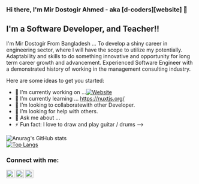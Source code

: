 ### Hi there, I'm Mir Dostogir Ahmed - aka [d-coders][website] 👋


## I'm a Software Developer, and Teacher!!

I'm Mir Dostogir From Bangladesh ...
To develop a shiny career in engineering sector, where I will have the scope to utilize my potentially. Adaptability and skills to do something innovative and opportunity for long term career growth and advancement.
Experienced Software Engineer with a demonstrated history of working in the management consulting industry.

Here are some ideas to get you started:

- 🔭 I’m currently working on ...[![Website](https://www.luminouslabsbd.com/images/logo2_white.png)](https://www.luminouslabsbd.com/)
- 🌱 I’m currently learning ... https://nuxtjs.org/
- 👯 I’m looking to collaboratewith other Developer.
- 🤔 I’m looking for help with others.
- 💬 Ask me about ...
- ⚡ Fun fact: I love to draw and play guitar / drums
-->


![Anurag's GitHub stats](https://github-readme-stats.vercel.app/api?username=mirdostogir&show_icons=true&theme=algolia)
<br />
[![Top Langs](https://github-readme-stats.vercel.app/api/top-langs/?username=mirdostogir&exclude_repo=github-readme-stats,anuraghazra.github.io)](https://github.com/anuraghazra/github-readme-stats)


### Connect with me:

[<img align="left" alt="d-coders | Twitter" width="22px" src="https://cdn.jsdelivr.net/npm/simple-icons@v3/icons/twitter.svg" />][twitter]
[<img align="left" alt="d-coders | LinkedIn" width="22px" src="https://cdn.jsdelivr.net/npm/simple-icons@v3/icons/linkedin.svg" />][linkedin]
[<img align="left" alt="d-coders | Instagram" width="22px" src="https://cdn.jsdelivr.net/npm/simple-icons@v3/icons/instagram.svg" />][instagram]

<br />





[twitter]: https://twitter.com/DostogirMir
[instagram]: https://www.instagram.com/mirdostogir/
[linkedin]:https://www.linkedin.com/in/mir-dostogir-ahmed-5272611b2/
